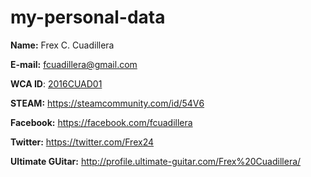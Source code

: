 # my-personal-data

**Name:** Frex C. Cuadillera

**E-mail:** fcuadillera@gmail.com

**WCA ID**: [2016CUAD01]

**STEAM:** https://steamcommunity.com/id/54V6

**Facebook:** https://facebook.com/fcuadillera

**Twitter:** https://twitter.com/Frex24

**Ultimate GUitar:** http://profile.ultimate-guitar.com/Frex%20Cuadillera/

[STEAM ACCOUNT]: <https://steamcommunity.com/id/54V6>
[2016CUAD01]: <https://www.worldcubeassociation.org/persons/2016CUAD01>
